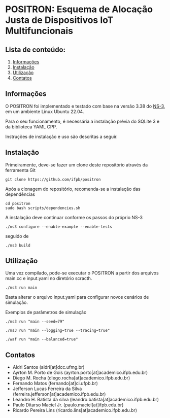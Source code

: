 
POSITRON: Esquema de Alocação Justa de Dispositivos IoT Multifuncionais
================================

## Lista de conteúdo:

1) [Informações](#informações)
2) [Instalação](#instalação)
3) [Utilização](#utilização)
4) [Contatos](#contatos)

## Informações

O POSITRON foi implementado e testado com base na versão 3.38 do [NS-3](https://www.nsnam.org), em um ambiente Linux Ubuntu 22.04.

Para o seu funcionamento, é necessária a instalação prévia do SQLite 3 e da biblioteca YAML CPP.

Instruções de instalação e uso são descritas a seguir.

## Instalação

Primeiramente, deve-se fazer um clone deste repositório através da ferramenta Git

```shell
git clone https://github.com/ifpb/positron
```

Após a clonagem do repositório, recomenda-se a instalação das dependências

```shell
cd positron 
sudo bash scripts/dependencies.sh
```

A instalação deve continuar conforme os passos do próprio NS-3

```shell
./ns3 configure --enable-example --enable-tests
```

seguido de

```shell
./ns3 build
```

## Utilização

Uma vez compilado, pode-se executar o POSITRON a partir dos arquivos main.cc e input.yaml no diretório scracth.

```shell
./ns3 run main 
```

Basta alterar o arquivo input.yaml para configurar novos cenários de simulação.

Exemplos de parâmetros de simulação

```shell
./ns3 run "main --seed=79" 
```

```shell
./ns3 run "main --logging=true --tracing=true"
```

```shell
./waf run "main --balanced=true"
```

## Contatos

* Aldri Santos (aldri[at]dcc.ufmg.br)
* Ayrton M. Porto de Gois (ayrton.porto[at]academico.ifpb.edu.br)
* Diego M. Rocha (diego.rocha[at]academico.ifpb.edu.br)
* Fernando Matos (fernando[at]ci.ufpb.br)
* Jefferson Lucas Ferreira da Silva (ferreira.jefferson[at]academico.ifpb.edu.br)
* Leandro H. Batista da silva (leandro.batista[at]academico.ifpb.edu.br)
* Paulo Ditarso Maciel Jr. (paulo.maciel[at]ifpb.edu.br)
* Ricardo Pereira Lins (ricardo.lins[at]academico.ifpb.edu.br)
